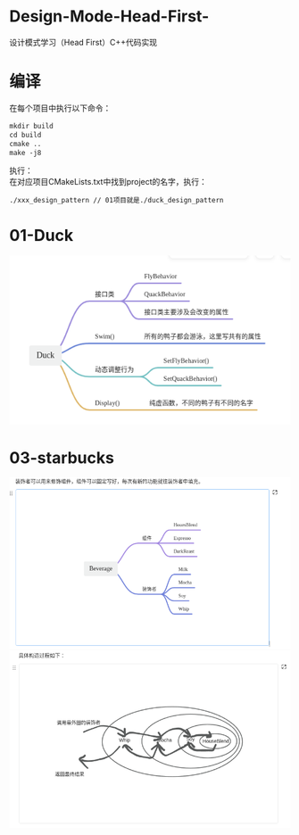 # Design-Mode-Head-First-
设计模式学习（Head First）C++代码实现

# 编译
在每个项目中执行以下命令：
```
mkdir build  
cd build  
cmake ..
make -j8
```
执行：  
在对应项目CMakeLists.txt中找到project的名字，执行：
```
./xxx_design_pattern // 01项目就是./duck_design_pattern
```
# 01-Duck

![image](fig/duck.png)


# 03-starbucks  
![image](fig/zhuangshizhe.png)  
![image](fig/gouzaoguocheng.png)  
